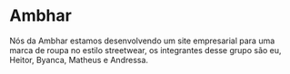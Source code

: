 # Ambhar
Nós da Ambhar estamos desenvolvendo um site empresarial para uma marca de roupa no estilo streetwear, os integrantes desse grupo são eu, Heitor, Byanca, Matheus e Andressa.
